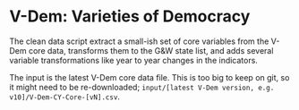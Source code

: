 V-Dem: Varieties of Democracy
=============================

The clean data script extract a small-ish set of core variables from the V-Dem core data, transforms them to the G&W state list, and adds several variable transformations like year to year changes in the indicators. 

The input is the latest V-Dem core data file. This is too big to keep on git, so it might need to be re-downloaded; `input/[latest V-Dem version, e.g. v10]/V-Dem-CY-Core-[vN].csv`.